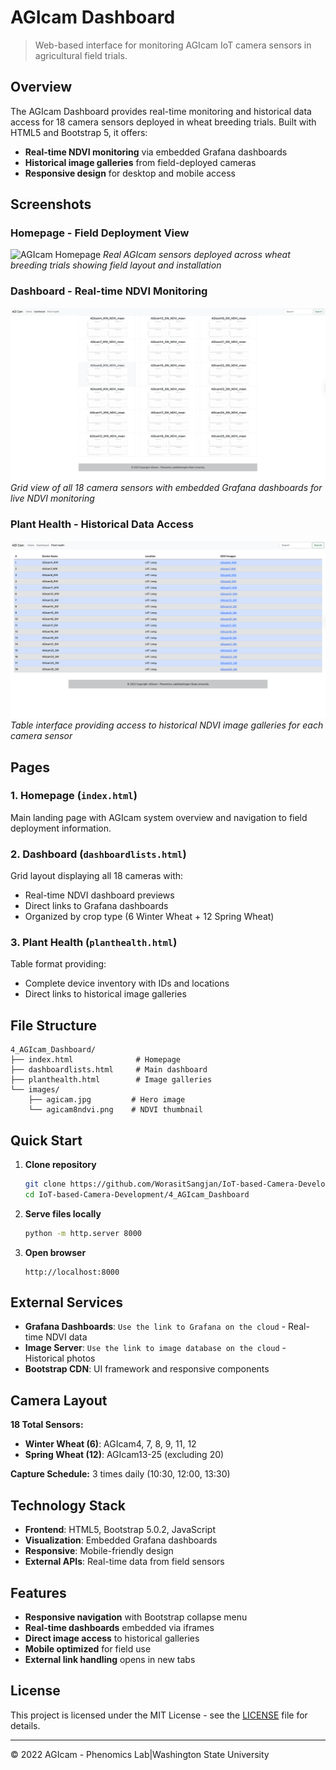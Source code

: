# AGIcam Dashboard

> Web-based interface for monitoring AGIcam IoT camera sensors in agricultural field trials.

## Overview

The AGIcam Dashboard provides real-time monitoring and historical data access for 18 camera sensors deployed in wheat breeding trials. Built with HTML5 and Bootstrap 5, it offers:

- **Real-time NDVI monitoring** via embedded Grafana dashboards
- **Historical image galleries** from field-deployed cameras  
- **Responsive design** for desktop and mobile access

## Screenshots

### Homepage - Field Deployment View
![AGIcam Homepage](https://github.com/WorasitSangjan/IoT-based-Camera-Development/blob/main/3_AGIcam_Dashboard/images/homepage-screenshort.png)
*Real AGIcam sensors deployed across wheat breeding trials showing field layout and installation*

### Dashboard - Real-time NDVI Monitoring  
![AGIcam Dashboard](https://github.com/WorasitSangjan/IoT-based-Camera-Development/blob/main/3_AGIcam_Dashboard/images/dashboard-screenshort.png)
*Grid view of all 18 camera sensors with embedded Grafana dashboards for live NDVI monitoring*

### Plant Health - Historical Data Access
![Plant Health Page](https://github.com/WorasitSangjan/IoT-based-Camera-Development/blob/main/3_AGIcam_Dashboard/images/planthealth-screenshort.png)
*Table interface providing access to historical NDVI image galleries for each camera sensor*

## Pages

### 1. Homepage (`index.html`)
Main landing page with AGIcam system overview and navigation to field deployment information.

### 2. Dashboard (`dashboardlists.html`) 
Grid layout displaying all 18 cameras with:
- Real-time NDVI dashboard previews
- Direct links to Grafana dashboards
- Organized by crop type (6 Winter Wheat + 12 Spring Wheat)

### 3. Plant Health (`planthealth.html`)
Table format providing:
- Complete device inventory with IDs and locations
- Direct links to historical image galleries

## File Structure

```
4_AGIcam_Dashboard/
├── index.html              # Homepage
├── dashboardlists.html     # Main dashboard  
├── planthealth.html        # Image galleries
└── images/
    ├── agicam.jpg         # Hero image
    └── agicam8ndvi.png    # NDVI thumbnail
```

## Quick Start

1. **Clone repository**
   ```bash
   git clone https://github.com/WorasitSangjan/IoT-based-Camera-Development.git
   cd IoT-based-Camera-Development/4_AGIcam_Dashboard
   ```

2. **Serve files locally**
   ```bash
   python -m http.server 8000
   ```

3. **Open browser**
   ```
   http://localhost:8000
   ```

## External Services

- **Grafana Dashboards**: `Use the link to Grafana on the cloud` - Real-time NDVI data
- **Image Server**: `Use the link to image database on the cloud` - Historical photos
- **Bootstrap CDN**: UI framework and responsive components

## Camera Layout

**18 Total Sensors:**
- **Winter Wheat (6)**: AGIcam4, 7, 8, 9, 11, 12
- **Spring Wheat (12)**: AGIcam13-25 (excluding 20)

**Capture Schedule:** 3 times daily (10:30, 12:00, 13:30)

## Technology Stack

- **Frontend**: HTML5, Bootstrap 5.0.2, JavaScript
- **Visualization**: Embedded Grafana dashboards
- **Responsive**: Mobile-friendly design
- **External APIs**: Real-time data from field sensors

## Features

- **Responsive navigation** with Bootstrap collapse menu
- **Real-time dashboards** embedded via iframes
- **Direct image access** to historical galleries
- **Mobile optimized** for field use
- **External link handling** opens in new tabs

## License

This project is licensed under the MIT License - see the [LICENSE](https://github.com/WorasitSangjan/IoT-based-Camera-Development/blob/main/LICENSE) file for details.

---
© 2022 AGIcam - Phenomics Lab|Washington State University
